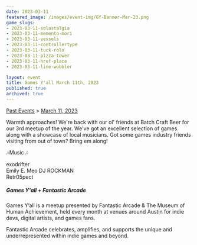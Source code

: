 ```yaml
---
date: 2023-03-11
featured_image: /images/event-img/GY-Banner-Mar-23.png
game_slugs:
- 2023-03-11-solastalgia
- 2023-03-11-memento-mori
- 2023-03-11-vessels
- 2023-03-11-controllertype
- 2023-03-11-tuck-rolo
- 2023-03-11-pizza-tower
- 2023-03-11-href-place
- 2023-03-11-line-wobbler

layout: event
title: Games Y'all March 11th, 2023
published: true
archived: true
---
```


[Past Events](../html/events.html) > [March 11, 2023](event-march-2023.html)

Warmth approaches! We're back with our ol' friends at Batch Craft Beer for our 3rd meetup of the year. We've got an excellent selection of games along with a showcase of local musicians. Got some games industry friends visiting from out of town? Bring em along!
  
🎶Music 🎶  
  
exodrifter  
Emily E. Meo
DJ ROCKMAN  
Retr05pect

##### Games Y'all + Fantastic Arcade

Games Y’all is a meetup presented by Fantastic Arcade & The Museum of Human Achievement, held every month at venues around Austin for indie devs, digital artists, and games fans.
  
Fantastic Arcade celebrates, amplifies, and supports the unique and underrepresented within indie games and beyond.
